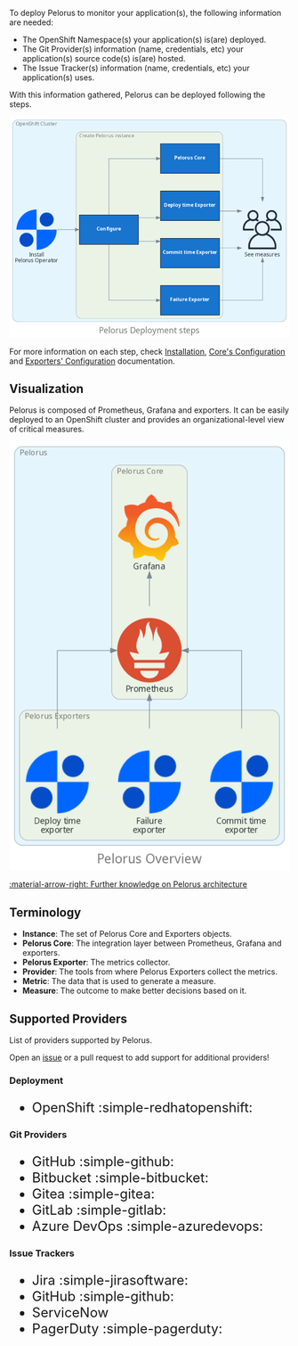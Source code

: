 To deploy Pelorus to monitor your application(s), the following information are needed:

* The OpenShift Namespace(s) your application(s) is(are) deployed.
* The Git Provider(s) information (name, credentials, etc) your application(s) source code(s) is(are) hosted.
* The Issue Tracker(s) information (name, credentials, etc) your application(s) uses.

With this information gathered, Pelorus can be deployed following the steps.

![Pelorus Deployment Steps](../img/diagrams/pelorus_deployment_steps.png)

For more information on each step, check [Installation](Installation.md), [Core's Configuration](configuration/PelorusCore.md) and [Exporters' Configuration](configuration/PelorusExporters.md) documentation.
## Visualization

Pelorus is composed of Prometheus, Grafana and exporters. It can be easily deployed to an OpenShift cluster and provides an organizational-level view of critical measures.

![Pelorus Overview](../img/diagrams/pelorus_overview.png)

[:material-arrow-right: Further knowledge on Pelorus architecture](../Architecture.md)

## Terminology

- **Instance**: The set of Pelorus Core and Exporters objects.
- **Pelorus Core**: The integration layer between Prometheus, Grafana and exporters.
- **Pelorus Exporter**: The metrics collector.
- **Provider**: The tools from where Pelorus Exporters collect the metrics.
- **Metric**: The data that is used to generate a measure.
- **Measure**: The outcome to make better decisions based on it.

## Supported Providers

List of providers supported by Pelorus.

Open an [issue](https://github.com/konveyor/pelorus/issues/new) or a pull request to add support for additional providers!

### Deployment

<font size="5">

- OpenShift :simple-redhatopenshift:

</font>

### Git Providers

<font size="5">

- GitHub :simple-github:
- Bitbucket :simple-bitbucket:
- Gitea :simple-gitea:
- GitLab :simple-gitlab:
- Azure DevOps :simple-azuredevops:

</font>

### Issue Trackers

<font size="5">

- Jira :simple-jirasoftware:
- GitHub :simple-github:
- ServiceNow
- PagerDuty :simple-pagerduty:

</font>
